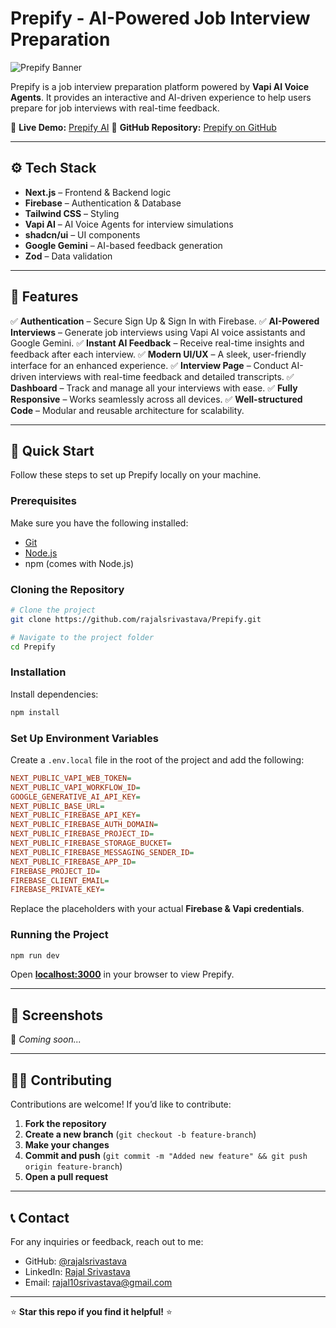 # Prepify - AI-Powered Job Interview Preparation

![Prepify Banner](https://prepify-ai.vercel.app/banner.png)

Prepify is a job interview preparation platform powered by **Vapi AI Voice Agents**. It provides an interactive and AI-driven experience to help users prepare for job interviews with real-time feedback.

🚀 **Live Demo:** [Prepify AI](https://prepify-ai.vercel.app/)
📂 **GitHub Repository:** [Prepify on GitHub](https://github.com/rajalsrivastava/Prepify)

---

## ⚙️ Tech Stack

- **Next.js** – Frontend & Backend logic
- **Firebase** – Authentication & Database
- **Tailwind CSS** – Styling
- **Vapi AI** – AI Voice Agents for interview simulations
- **shadcn/ui** – UI components
- **Google Gemini** – AI-based feedback generation
- **Zod** – Data validation

---

## 🔋 Features

✅ **Authentication** – Secure Sign Up & Sign In with Firebase.
✅ **AI-Powered Interviews** – Generate job interviews using Vapi AI voice assistants and Google Gemini.
✅ **Instant AI Feedback** – Receive real-time insights and feedback after each interview.
✅ **Modern UI/UX** – A sleek, user-friendly interface for an enhanced experience.
✅ **Interview Page** – Conduct AI-driven interviews with real-time feedback and detailed transcripts.
✅ **Dashboard** – Track and manage all your interviews with ease.
✅ **Fully Responsive** – Works seamlessly across all devices.
✅ **Well-structured Code** – Modular and reusable architecture for scalability.

---

## 🤸 Quick Start

Follow these steps to set up Prepify locally on your machine.

### **Prerequisites**
Make sure you have the following installed:
- [Git](https://git-scm.com/)
- [Node.js](https://nodejs.org/)
- npm (comes with Node.js)

### **Cloning the Repository**
```bash
# Clone the project
git clone https://github.com/rajalsrivastava/Prepify.git

# Navigate to the project folder
cd Prepify
```

### **Installation**
Install dependencies:
```bash
npm install
```

### **Set Up Environment Variables**
Create a `.env.local` file in the root of the project and add the following:
```ini
NEXT_PUBLIC_VAPI_WEB_TOKEN=
NEXT_PUBLIC_VAPI_WORKFLOW_ID=
GOOGLE_GENERATIVE_AI_API_KEY=
NEXT_PUBLIC_BASE_URL=
NEXT_PUBLIC_FIREBASE_API_KEY=
NEXT_PUBLIC_FIREBASE_AUTH_DOMAIN=
NEXT_PUBLIC_FIREBASE_PROJECT_ID=
NEXT_PUBLIC_FIREBASE_STORAGE_BUCKET=
NEXT_PUBLIC_FIREBASE_MESSAGING_SENDER_ID=
NEXT_PUBLIC_FIREBASE_APP_ID=
FIREBASE_PROJECT_ID=
FIREBASE_CLIENT_EMAIL=
FIREBASE_PRIVATE_KEY=
```
Replace the placeholders with your actual **Firebase & Vapi credentials**.

### **Running the Project**
```bash
npm run dev
```
Open **[localhost:3000](http://localhost:3000)** in your browser to view Prepify.

---

## 📸 Screenshots

🔹 *Coming soon...*

---

## 👨‍💻 Contributing
Contributions are welcome! If you’d like to contribute:
1. **Fork the repository**
2. **Create a new branch** (`git checkout -b feature-branch`)
3. **Make your changes**
4. **Commit and push** (`git commit -m "Added new feature" && git push origin feature-branch`)
5. **Open a pull request**

---


## 📞 Contact
For any inquiries or feedback, reach out to me:
- GitHub: [@rajalsrivastava](https://github.com/rajalsrivastava)
- LinkedIn: [Rajal Srivastava](https://linkedin.com/in/rajalsrivastava)
- Email: [rajal10srivastava@gmail.com](mailto:rajal10srivastava@gmail.com)

---

⭐ **Star this repo if you find it helpful!** ⭐

